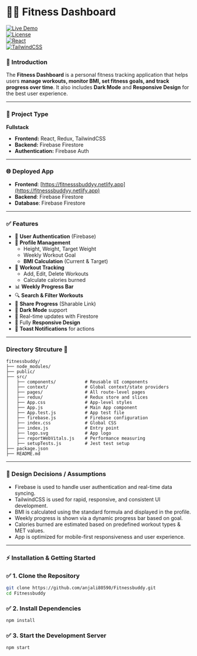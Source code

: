 # 🏋️‍♀️ Fitness Dashboard  
[![Live Demo](https://img.shields.io/badge/Live-Demo-green)](https://fitnesssbuddyy.netlify.app)  
[![License](https://img.shields.io/badge/license-MIT-blue.svg)](LICENSE)  
[![React](https://img.shields.io/badge/React-18-blue?logo=react)](https://reactjs.org/)  
[![TailwindCSS](https://img.shields.io/badge/TailwindCSS-3.x-38B2AC?logo=tailwind-css)](https://tailwindcss.com/)  

### 📖 Introduction  
The **Fitness Dashboard** is a personal fitness tracking application that helps users **manage workouts, monitor BMI, set fitness goals, and track progress over time**. It also includes **Dark Mode** and **Responsive Design** for the best user experience.  

---

### 🧩 Project Type
**Fullstack**  
- **Frontend:** React, Redux, TailwindCSS  
- **Backend:** Firebase Firestore  
- **Authentication:** Firebase Auth   

---

### 🌐 Deployed App
- **Frontend**: [https://fitnesssbuddyy.netlify.app](https://fitnesssbuddyy.netlify.app)  
- **Backend**: Firebase Firestore  
- **Database**: Firebase Firestore  

---

### ✅ Features  
- 🔐 **User Authentication** (Firebase)  
- 👤 **Profile Management**  
  - Height, Weight, Target Weight  
  - Weekly Workout Goal  
  - **BMI Calculation** (Current & Target)  
- 🏃 **Workout Tracking**  
  - Add, Edit, Delete Workouts  
  - Calculate calories burned  
- 📊 **Weekly Progress Bar**  
- 🔍 **Search & Filter Workouts**  
- 🔗 **Share Progress** (Sharable Link)  
- 🌙 **Dark Mode** support  
- 🔄 Real-time updates with Firestore  
- 📱 Fully **Responsive Design**  
- 🔔 **Toast Notifications** for actions  

---

### Directory Strcuture 📁
```
fitnessbuddy/
├── node_modules/
├── public/
├── src/
│   ├── components/           # Reusable UI components
│   ├── context/              # Global context/state providers
│   ├── pages/                # All route-level pages
│   ├── redux/                # Redux store and slices
│   ├── App.css               # App-level styles
│   ├── App.js                # Main App component
│   ├── App.test.js           # App test file
│   ├── firebase.js           # Firebase configuration
│   ├── index.css             # Global CSS
│   ├── index.js              # Entry point
│   ├── logo.svg              # App logo
│   ├── reportWebVitals.js    # Performance measuring
│   ├── setupTests.js         # Jest test setup
├── package.json
├── README.md
```

---


### 🧠 Design Decisions / Assumptions

- Firebase is used to handle user authentication and real-time data syncing.
- TailwindCSS is used for rapid, responsive, and consistent UI development.
- BMI is calculated using the standard formula and displayed in the profile.
- Weekly progress is shown via a dynamic progress bar based on goal.
- Calories burned are estimated based on predefined workout types & MET values.
- App is optimized for mobile-first responsiveness and user experience.

---

### ⚡ Installation & Getting Started  

### ✅ 1. Clone the Repository  
```bash
git clone https://github.com/anjali80590/Fitnessbuddy.git
cd Fitnessbuddy
```

### ✅ 2. Install Dependencies
```bash 
npm install 
```

### ✅ 3. Start the Development Server
```bash 
npm start 
```
